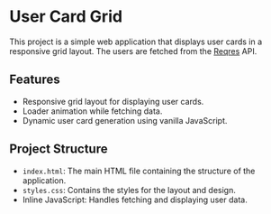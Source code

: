 # User Card Grid

This project is a simple web application that displays user cards in a responsive grid layout. The users are fetched from the [Reqres](https://reqres.in) API.

## Features

- Responsive grid layout for displaying user cards.
- Loader animation while fetching data.
- Dynamic user card generation using vanilla JavaScript.

## Project Structure

- `index.html`: The main HTML file containing the structure of the application.
- `styles.css`: Contains the styles for the layout and design.
- Inline JavaScript: Handles fetching and displaying user data.

